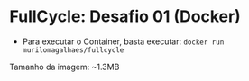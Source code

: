 # FullCycle: Desafio 01 (Docker)

- Para executar o Container, basta executar:
`docker run murilomagalhaes/fullcycle`

Tamanho da imagem: ~1.3MB
